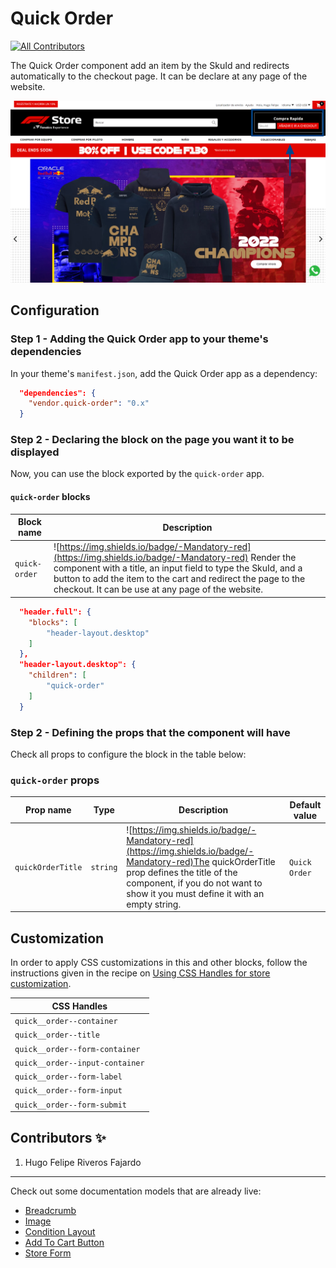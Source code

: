 # Quick Order

<!-- DOCS-IGNORE:start -->
<!-- ALL-CONTRIBUTORS-BADGE:START - Do not remove or modify this section -->
[![All Contributors](https://img.shields.io/badge/all_contributors-1-orange.svg?style=flat-square)](#contributors-)
<!-- ALL-CONTRIBUTORS-BADGE:END -->
<!-- DOCS-IGNORE:end -->

The Quick Order component add an item by the SkuId and redirects automatically to the checkout page. It can be declare at any page of the website.

<img src="../react/assets/quick-order.png" width="auto"/> 


## Configuration 

### Step 1 - Adding the Quick Order app to your theme's dependencies

In your theme's `manifest.json`, add the Quick Order app as a dependency:

```json
  "dependencies": {
    "vendor.quick-order": "0.x"
  }
```

### Step 2 - Declaring the block on the page you want it to be displayed

Now, you can use the block exported by the `quick-order` app.

#### `quick-order` blocks
 Block name   | Description  |
| -------- | ------------------------ |
| `quick-order`     |  ![https://img.shields.io/badge/-Mandatory-red](https://img.shields.io/badge/-Mandatory-red) Render the component with a title, an input field to type the SkuId, and a button to add the item to the cart and redirect the page to the checkout. It can be use at any page of the website.                                      

```json
  "header.full": {
    "blocks": [
        "header-layout.desktop"
    ]
  },
  "header-layout.desktop": {
    "children": [
        "quick-order"
    ]
  }
```

### Step 2 - Defining the props that the component will have

Check all props to configure the block in the table below:

### `quick-order` props

| Prop name    | Type            | Description    | Default value                                                                                                                               |
| ------------ | --------------- | --------------------------------------------------------------------------------------------------------------------------------------------- | ---------- | 
| `quickOrderTitle`      | `string`       | ![https://img.shields.io/badge/-Mandatory-red](https://img.shields.io/badge/-Mandatory-red)The quickOrderTitle prop defines the title of the component, if you do not want to show it you must define it with an empty string. | `Quick Order`        |

## Customization

In order to apply CSS customizations in this and other blocks, follow the instructions given in the recipe on [Using CSS Handles for store customization](https://vtex.io/docs/recipes/style/using-css-handles-for-store-customization).

| CSS Handles |
| ----------- | 
| `quick__order--container` |
| `quick__order--title` |
| `quick__order--form-container` |
| `quick__order--input-container` |
| `quick__order--form-label` |
| `quick__order--form-input` |
| `quick__order--form-submit` |

<!-- DOCS-IGNORE:start -->

## Contributors ✨

1. Hugo Felipe Riveros Fajardo

---- 

Check out some documentation models that are already live: 
- [Breadcrumb](https://github.com/vtex-apps/breadcrumb)
- [Image](https://vtex.io/docs/components/general/vtex.store-components/image)
- [Condition Layout](https://vtex.io/docs/components/all/vtex.condition-layout@1.1.6/)
- [Add To Cart Button](https://vtex.io/docs/components/content-blocks/vtex.add-to-cart-button@0.9.0/)
- [Store Form](https://vtex.io/docs/components/all/vtex.store-form@0.3.4/)
